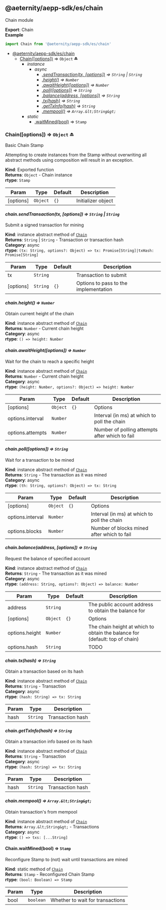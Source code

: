 <a id="module_@aeternity/aepp-sdk/es/chain"></a>

## @aeternity/aepp-sdk/es/chain
Chain module

**Export**: Chain  
**Example**  
```js
import Chain from '@aeternity/aepp-sdk/es/chain'
```

* [@aeternity/aepp-sdk/es/chain](#module_@aeternity/aepp-sdk/es/chain)
    * [Chain([options])](#exp_module_@aeternity/aepp-sdk/es/chain--Chain) ⇒ `Object` ⏏
        * _instance_
            * _async_
                * *[.sendTransaction(tx, [options])](#module_@aeternity/aepp-sdk/es/chain--Chain+sendTransaction) ⇒ `String` \| `String`*
                * *[.height()](#module_@aeternity/aepp-sdk/es/chain--Chain+height) ⇒ `Number`*
                * *[.awaitHeight([options])](#module_@aeternity/aepp-sdk/es/chain--Chain+awaitHeight) ⇒ `Number`*
                * *[.poll([options])](#module_@aeternity/aepp-sdk/es/chain--Chain+poll) ⇒ `String`*
                * *[.balance(address, [options])](#module_@aeternity/aepp-sdk/es/chain--Chain+balance) ⇒ `String`*
                * *[.tx(hash)](#module_@aeternity/aepp-sdk/es/chain--Chain+tx) ⇒ `String`*
                * *[.getTxInfo(hash)](#module_@aeternity/aepp-sdk/es/chain--Chain+getTxInfo) ⇒ `String`*
                * *[.mempool()](#module_@aeternity/aepp-sdk/es/chain--Chain+mempool) ⇒ `Array.&lt;String&gt;`*
        * _static_
            * [.waitMined(bool)](#module_@aeternity/aepp-sdk/es/chain--Chain.waitMined) ⇒ `Stamp`

<a id="exp_module_@aeternity/aepp-sdk/es/chain--Chain"></a>

### Chain([options]) ⇒ `Object` ⏏
Basic Chain Stamp

Attempting to create instances from the Stamp without overwriting all
abstract methods using composition will result in an exception.

**Kind**: Exported function  
**Returns**: `Object` - Chain instance  
**rtype**: `Stamp`

| Param | Type | Default | Description |
| --- | --- | --- | --- |
| [options] | `Object` | <code>{}</code> | Initializer object |

<a id="module_@aeternity/aepp-sdk/es/chain--Chain+sendTransaction"></a>

#### *chain.sendTransaction(tx, [options]) ⇒ `String` \| `String`*
Submit a signed transaction for mining

**Kind**: instance abstract method of [`Chain`](#exp_module_@aeternity/aepp-sdk/es/chain--Chain)  
**Returns**: `String` \| `String` - Transaction or transaction hash  
**Category**: async  
**rtype**: `(tx: String, options?: Object) => tx: Promise[String]|txHash: Promise[String]`

| Param | Type | Default | Description |
| --- | --- | --- | --- |
| tx | `String` |  | Transaction to submit |
| [options] | `String` | <code>{}</code> | Options to pass to the implementation |

<a id="module_@aeternity/aepp-sdk/es/chain--Chain+height"></a>

#### *chain.height() ⇒ `Number`*
Obtain current height of the chain

**Kind**: instance abstract method of [`Chain`](#exp_module_@aeternity/aepp-sdk/es/chain--Chain)  
**Returns**: `Number` - Current chain height  
**Category**: async  
**rtype**: `() => height: Number`
<a id="module_@aeternity/aepp-sdk/es/chain--Chain+awaitHeight"></a>

#### *chain.awaitHeight([options]) ⇒ `Number`*
Wait for the chain to reach a specific height

**Kind**: instance abstract method of [`Chain`](#exp_module_@aeternity/aepp-sdk/es/chain--Chain)  
**Returns**: `Number` - Current chain height  
**Category**: async  
**rtype**: `(height: Number, options?: Object) => height: Number`

| Param | Type | Default | Description |
| --- | --- | --- | --- |
| [options] | `Object` | <code>{}</code> | Options |
| options.interval | `Number` |  | Interval (in ms) at which to poll the chain |
| options.attempts | `Number` |  | Number of polling attempts after which to fail |

<a id="module_@aeternity/aepp-sdk/es/chain--Chain+poll"></a>

#### *chain.poll([options]) ⇒ `String`*
Wait for a transaction to be mined

**Kind**: instance abstract method of [`Chain`](#exp_module_@aeternity/aepp-sdk/es/chain--Chain)  
**Returns**: `String` - The transaction as it was mined  
**Category**: async  
**rtype**: `(th: String, options?: Object) => tx: String`

| Param | Type | Default | Description |
| --- | --- | --- | --- |
| [options] | `Object` | <code>{}</code> | Options |
| options.interval | `Number` |  | Interval (in ms) at which to poll the chain |
| options.blocks | `Number` |  | Number of blocks mined after which to fail |

<a id="module_@aeternity/aepp-sdk/es/chain--Chain+balance"></a>

#### *chain.balance(address, [options]) ⇒ `String`*
Request the balance of specified account

**Kind**: instance abstract method of [`Chain`](#exp_module_@aeternity/aepp-sdk/es/chain--Chain)  
**Returns**: `String` - The transaction as it was mined  
**Category**: async  
**rtype**: `(address: String, options?: Object) => balance: Number`

| Param | Type | Default | Description |
| --- | --- | --- | --- |
| address | `String` |  | The public account address to obtain the balance for |
| [options] | `Object` | <code>{}</code> | Options |
| options.height | `Number` |  | The chain height at which to obtain the balance for (default: top of chain) |
| options.hash | `String` |  | TODO |

<a id="module_@aeternity/aepp-sdk/es/chain--Chain+tx"></a>

#### *chain.tx(hash) ⇒ `String`*
Obtain a transaction based on its hash

**Kind**: instance abstract method of [`Chain`](#exp_module_@aeternity/aepp-sdk/es/chain--Chain)  
**Returns**: `String` - Transaction  
**Category**: async  
**rtype**: `(hash: String) => tx: String`

| Param | Type | Description |
| --- | --- | --- |
| hash | `String` | Transaction hash |

<a id="module_@aeternity/aepp-sdk/es/chain--Chain+getTxInfo"></a>

#### *chain.getTxInfo(hash) ⇒ `String`*
Obtain a transaction info based on its hash

**Kind**: instance abstract method of [`Chain`](#exp_module_@aeternity/aepp-sdk/es/chain--Chain)  
**Returns**: `String` - Transaction  
**Category**: async  
**rtype**: `(hash: String) => tx: String`

| Param | Type | Description |
| --- | --- | --- |
| hash | `String` | Transaction hash |

<a id="module_@aeternity/aepp-sdk/es/chain--Chain+mempool"></a>

#### *chain.mempool() ⇒ `Array.&lt;String&gt;`*
Obtain transaction's from mempool

**Kind**: instance abstract method of [`Chain`](#exp_module_@aeternity/aepp-sdk/es/chain--Chain)  
**Returns**: `Array.&lt;String&gt;` - Transactions  
**Category**: async  
**rtype**: `() => txs: [...String]`
<a id="module_@aeternity/aepp-sdk/es/chain--Chain.waitMined"></a>

#### Chain.waitMined(bool) ⇒ `Stamp`
Reconfigure Stamp to (not) wait until transactions are mined

**Kind**: static method of [`Chain`](#exp_module_@aeternity/aepp-sdk/es/chain--Chain)  
**Returns**: `Stamp` - Reconfigured Chain Stamp  
**rtype**: `(bool: Boolean) => Stamp`

| Param | Type | Description |
| --- | --- | --- |
| bool | `boolean` | Whether to wait for transactions |

